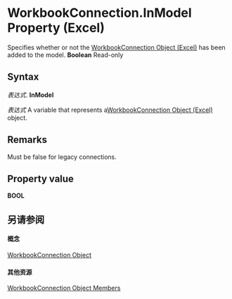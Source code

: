 
# WorkbookConnection.InModel Property (Excel)

Specifies whether or not the [WorkbookConnection Object (Excel)](5974dd57-7671-cd55-3f8f-6a76fa938317.md) has been added to the model. **Boolean** Read-only


## Syntax

 _表达式_. **InModel**

 _表达式_ A variable that represents a[WorkbookConnection Object (Excel)](5974dd57-7671-cd55-3f8f-6a76fa938317.md) object.


## Remarks

Must be false for legacy connections.


## Property value

 **BOOL**


## 另请参阅


#### 概念


[WorkbookConnection Object](5974dd57-7671-cd55-3f8f-6a76fa938317.md)
#### 其他资源


[WorkbookConnection Object Members](http://msdn.microsoft.com/library/1c692856-1ddb-1d7d-4463-143cba3dfbe8%28Office.15%29.aspx)